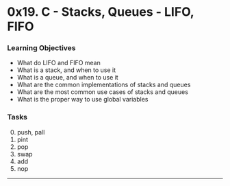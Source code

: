 # 0x19. C - Stacks, Queues - LIFO, FIFO
### Learning Objectives
- What do LIFO and FIFO mean
- What is a stack, and when to use it
- What is a queue, and when to use it
- What are the common implementations of stacks and queues
- What are the most common use cases of stacks and queues
- What is the proper way to use global variables

### Tasks
0. push, pall
1. pint
2. pop
3. swap
4. add
5. nop
---
